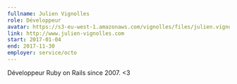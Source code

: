 ```yaml
---
fullname: Julien Vignolles
role: Développeur
avatar: https://s3-eu-west-1.amazonaws.com/vignolles/files/julien.vignolles.jpg
link: http://www.julien-vignolles.com
start: 2017-01-04
end: 2017-11-30
employer: service/octo
---
```


Développeur Ruby on Rails since 2007. <3
